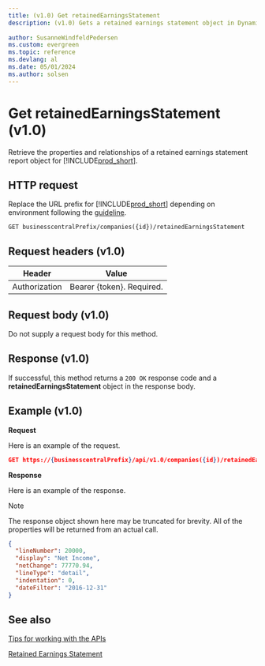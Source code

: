 ```yaml
---
title: (v1.0) Get retainedEarningsStatement
description: (v1.0) Gets a retained earnings statement object in Dynamics 365 Business Central.
 
author: SusanneWindfeldPedersen
ms.custom: evergreen
ms.topic: reference
ms.devlang: al
ms.date: 05/01/2024
ms.author: solsen
---
```


# Get retainedEarningsStatement (v1.0)
Retrieve the properties and relationships of a retained earnings statement report object for [!INCLUDE[prod_short](../../../includes/prod_short.md)].

## HTTP request
Replace the URL prefix for [!INCLUDE[prod_short](../../../includes/prod_short.md)] depending on environment following the [guideline](../../v1.0/endpoints-apis-for-dynamics.md).
```
GET businesscentralPrefix/companies({id})/retainedEarningsStatement
```

## Request headers (v1.0)

|Header         |Value                     |
|---------------|--------------------------|
|Authorization  |Bearer {token}. Required. |

## Request body (v1.0)
Do not supply a request body for this method.

## Response (v1.0)
If successful, this method returns a ```200 OK``` response code and a **retainedEarningsStatement** object in the response body.

## Example (v1.0)

**Request**

Here is an example of the request.
```json
GET https://{businesscentralPrefix}/api/v1.0/companies({id})/retainedEarningsStatement?$orderby=lineNumber&$filter=dateFilter ge 2019-01-01 and dateFilter le 2020-12-31
```

**Response**

Here is an example of the response. 

> [!NOTE]  
>   The response object shown here may be truncated for brevity. All of the properties will be returned from an actual call.

```json
{
  "lineNumber": 20000,
  "display": "Net Income",
  "netChange": 77770.94,
  "lineType": "detail",
  "indentation": 0,
  "dateFilter": "2016-12-31"   
}
```

## See also
[Tips for working with the APIs](../../../developer/devenv-connect-apps-tips.md)  

[Retained Earnings Statement](../resources/dynamics_retainedearningsstatement.md)  